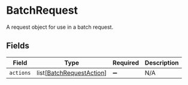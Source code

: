 # BatchRequest

A request object for use in a batch request.


## Fields

| Field                                                                 | Type                                                                  | Required                                                              | Description                                                           |
| --------------------------------------------------------------------- | --------------------------------------------------------------------- | --------------------------------------------------------------------- | --------------------------------------------------------------------- |
| `actions`                                                             | list[[BatchRequestAction](../../models/shared/batchrequestaction.md)] | :heavy_minus_sign:                                                    | N/A                                                                   |